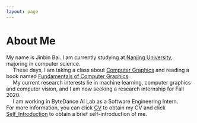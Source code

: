 ```yaml
---
layout: page
---
```


# About Me

<!-- <img src="/images/jasonansel4.jpg" class="floatpic" width="200" height="300"> -->
My name is Jinbin Bai.  I am currently studying at [Nanjing University], majoring in computer science.  
&emsp;
These days, I am taking a class about [Computer Graphics] and reading a book named [Fundamentals of Computer Graphics].  
&emsp;
My current research interests lie in machine learning, computer graphics and computer vision, and I am now seeking a research internship for Fall 2020.   
&emsp;
I am working in ByteDance AI Lab as a Software Engineering Intern.
&emsp;
For more information, you can click [CV] to obtain my CV and click [Self_Introduction] to obtain a brief self-introduction of me.

[Nanjing University]: https://www.nju.edu.cn/EN/
[Computer Graphics]: https://sites.cs.ucsb.edu/~lingqi/teaching/games101.html
[Fundamentals of Computer Graphics]: https://www.amazon.com/Fundamentals-Computer-Graphics-Steve-Marschner-dp-1482229390/dp/1482229390
[CV]: https://jb-bai.github.io/pdf/Bai_CV.pdf
[Self_Introduction]: https://jb-bai.github.io/pdf/Presentation_Self_Introduction.pdf